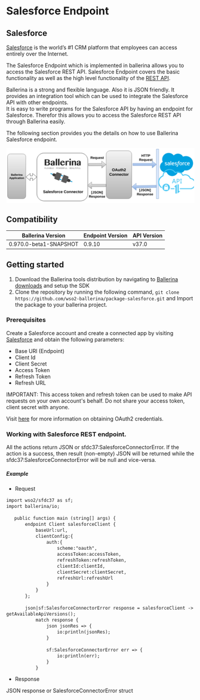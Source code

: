 # Salesforce Endpoint

## Salesforce
[Salesforce](https://www.salesforce.com) is the world’s #1 CRM platform 
that employees can access entirely over the Internet.

The Salesforce Endpoint which is implemented in ballerina allows you to access the Salesforce REST API. 
Salesforce Endpoint covers the basic functionality as well as the high level functionality of the [REST API](https://developer.salesforce.com/page/REST_API). 

Ballerina is a strong and flexible language. Also it is JSON friendly. It provides an integration tool which can be 
used to integrate the Salesforce API with other endpoints.  
It is easy to write programs for the Salesforce API by having an endpoint for Salesforce. 
Therefor this allows you to access the Salesforce REST API through Ballerina easily. 

The following section provides you the details on how to use Ballerina Salesforce endpoint.


![alt text](sfdc37/resources/salesforce.png)


## Compatibility

| Ballerina Version         | Endpoint Version          | API Version |
| ------------------------- | ------------------------- | ------------|
|   0.970.0-beta1-SNAPSHOT  |          0.9.10            |   v37.0     |


## Getting started

1. Download the Ballerina tools distribution by navigating to [Ballerina downloads](https://ballerinalang.org/downloads/) and setup the SDK
2. Clone the repository by running the following command,
  `git clone https://github.com/wso2-ballerina/package-salesforce.git` and
   Import the package to your ballerina project.

### Prerequisites
Create a Salesforce account and create a connected app by visiting [Salesforce](https://www.salesforce.com) 
and obtain the following parameters:
* Base URl (Endpoint)
* Client Id
* Client Secret
* Access Token
* Refresh Token
* Refresh URL

IMPORTANT: This access token and refresh token can be used to make API requests on your own account's behalf. 
Do not share your access token, client secret with anyone.

Visit [here](https://help.salesforce.com/articleView?id=remoteaccess_authenticate_overview.htm) 
for more information on obtaining OAuth2 credentials.

### Working with Salesforce REST endpoint.

All the actions return JSON or sfdc37:SalesforceConnectorError. If the action is a success, 
then result (non-empty) JSON will be returned while the sfdc37:SalesforceConnectorError will be null and vice-versa.

##### Example
 * Request

 ```ballerina
 import wso2/sfdc37 as sf;
 import ballerina/io;
 
    public function main (string[] args) {
        endpoint Client salesforceClient {
            baseUrl:url,
            clientConfig:{
                auth:{
                    scheme:"oauth",
                    accessToken:accessToken,
                    refreshToken:refreshToken,
                    clientId:clientId,
                    clientSecret:clientSecret,
                    refreshUrl:refreshUrl
                }
            }
        };
    
        json|sf:SalesforceConnectorError response = salesforceClient -> getAvailableApiVersions();
            match response {
                json jsonRes => {
                    io:println(jsonRes);
                }
        
                sf:SalesforceConnectorError err => {
                    io:println(err);
                }
            }
```
* Response

JSON response or SalesforceConnectorError struct
